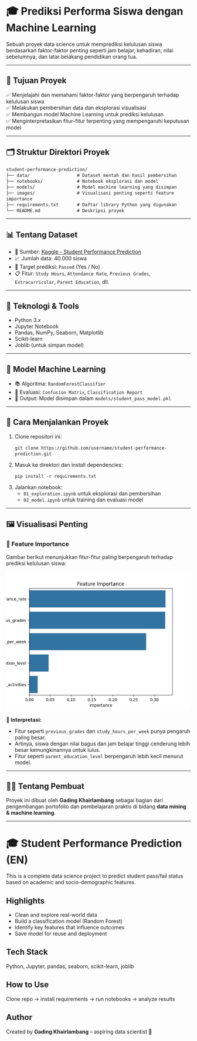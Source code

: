 
# 🎓 Prediksi Performa Siswa dengan Machine Learning

Sebuah proyek data science untuk memprediksi kelulusan siswa berdasarkan faktor-faktor penting seperti jam belajar, kehadiran, nilai sebelumnya, dan latar belakang pendidikan orang tua.

---

## 📌 Tujuan Proyek

✅ Menjelajahi dan memahami faktor-faktor yang berpengaruh terhadap kelulusan siswa  
✅ Melakukan pembersihan data dan eksplorasi visualisasi  
✅ Membangun model Machine Learning untuk prediksi kelulusan  
✅ Menginterpretasikan fitur-fitur terpenting yang mempengaruhi keputusan model

---

## 🗂️ Struktur Direktori Proyek

```
student-performance-prediction/
├── data/                  # Dataset mentah dan hasil pembersihan
├── notebooks/             # Notebook eksplorasi dan model
├── models/                # Model machine learning yang disimpan
├── images/                # Visualisasi penting seperti feature importance
├── requirements.txt       # Daftar library Python yang digunakan
└── README.md              # Deskripsi proyek
```

---

## 📊 Tentang Dataset

- 📌 Sumber: [Kaggle - Student Performance Prediction](https://www.kaggle.com/datasets/souradippal/student-performance-prediction)
- 📈 Jumlah data: 40.000 siswa
- 🎯 Target prediksi: `Passed` (Yes / No)
- 📋 Fitur: `Study Hours`, `Attendance Rate`, `Previous Grades`, `Extracurricular`, `Parent Education`, dll.

---

## 🧰 Teknologi & Tools

- Python 3.x
- Jupyter Notebook
- Pandas, NumPy, Seaborn, Matplotlib
- Scikit-learn
- Joblib (untuk simpan model)

---

## 🧠 Model Machine Learning

- 📚 Algoritma: `RandomForestClassifier`
- 🧪 Evaluasi: `Confusion Matrix`, `Classification Report`
- 💾 Output: Model disimpan dalam `models/student_pass_model.pkl`

---

## 🚀 Cara Menjalankan Proyek

1. Clone repositori ini:
   ```
   git clone https://github.com/username/student-performance-prediction.git
   ```
2. Masuk ke direktori dan install dependencies:
   ```
   pip install -r requirements.txt
   ```
3. Jalankan notebook:
   - `01_exploration.ipynb` untuk eksplorasi dan pembersihan
   - `02_model.ipynb` untuk training dan evaluasi model

---

## 🖼️ Visualisasi Penting

### 🔹 Feature Importance

Gambar berikut menunjukkan fitur-fitur paling berpengaruh terhadap prediksi kelulusan siswa:

![Feature Importance](images/feature_importance.png)

**📌 Interpretasi:**
- Fitur seperti `previous_grades` dan `study_hours_per_week` punya pengaruh paling besar.
- Artinya, siswa dengan nilai bagus dan jam belajar tinggi cenderung lebih besar kemungkinannya untuk lulus.
- Fitur seperti `parent_education_level` berpengaruh lebih kecil menurut model.

---

## 🙋‍♂️ Tentang Pembuat

Proyek ini dibuat oleh **Gading Khairlambang** sebagai bagian dari pengembangan portofolio dan pembelajaran praktis di bidang **data mining & machine learning**.

---

# 🎓 Student Performance Prediction (EN)

This is a complete data science project to predict student pass/fail status based on academic and socio-demographic features.

## Highlights
- Clean and explore real-world data
- Build a classification model (Random Forest)
- Identify key features that influence outcomes
- Save model for reuse and deployment

## Tech Stack
Python, Jupyter, pandas, seaborn, scikit-learn, joblib

## How to Use
Clone repo → install requirements → run notebooks → analyze results

## Author
Created by **Gading Khairlambang** – aspiring data scientist 🚀
